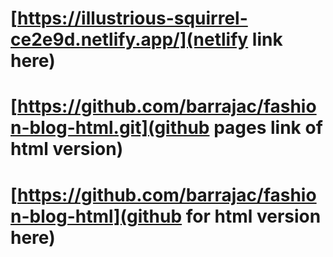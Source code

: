 # [https://illustrious-squirrel-ce2e9d.netlify.app/](netlify link here)
# [https://github.com/barrajac/fashion-blog-html.git](github pages link of html version)
# [https://github.com/barrajac/fashion-blog-html](github for html version here)
